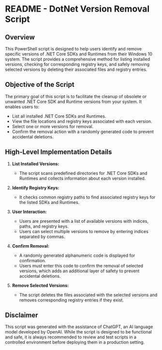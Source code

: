 # README - DotNet Version Removal Script

## Overview

This PowerShell script is designed to help users identify and remove specific versions of .NET Core SDKs and Runtimes from their Windows 10 system. The script provides a comprehensive method for listing installed versions, checking for corresponding registry keys, and safely removing selected versions by deleting their associated files and registry entries.

## Objective of the Script

The primary goal of this script is to facilitate the cleanup of obsolete or unwanted .NET Core SDK and Runtime versions from your system. It enables users to:
- List all installed .NET Core SDKs and Runtimes.
- View the file locations and registry keys associated with each version.
- Select one or more versions for removal.
- Confirm the removal action with a randomly generated code to prevent accidental deletions.

## High-Level Implementation Details

1. **List Installed Versions:**
   - The script scans predefined directories for .NET Core SDKs and Runtimes and collects information about each version installed.

2. **Identify Registry Keys:**
   - It checks common registry paths to find associated registry keys for the listed SDKs and Runtimes.

3. **User Interaction:**
   - Users are presented with a list of available versions with indices, paths, and registry keys.
   - Users can select multiple versions to remove by entering indices separated by commas.

4. **Confirm Removal:**
   - A randomly generated alphanumeric code is displayed for confirmation.
   - Users must enter this code to confirm the removal of selected versions, which adds an additional layer of safety to prevent accidental deletions.

5. **Remove Selected Versions:**
   - The script deletes the files associated with the selected versions and removes corresponding registry entries if they exist.

## Disclaimer

This script was generated with the assistance of ChatGPT, an AI language model developed by OpenAI. While the script is designed to be functional and safe, it is always recommended to review and test scripts in a controlled environment before deploying them in a production setting.